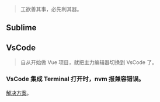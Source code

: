 > 工欲善其事，必先利其器。

## Sublime

## VsCode

> 自从开始做 Vue 项目，就把主力编辑器切换到 VsCode 了。

### VsCode 集成 Terminal 打开时，nvm 报兼容错误。

[解决方案](https://github.com/Microsoft/vscode-docs/blob/master/docs/editor/integrated-terminal.md#why-is-nvm-complaining-about-a-prefix-option-when-the-integrated-terminal-is-launched)。

